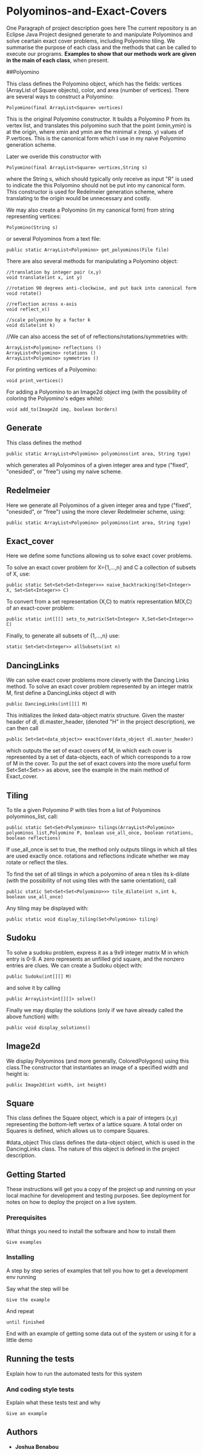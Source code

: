 # Polyominos-and-Exact-Covers
One Paragraph of project description goes here
The current repository is an Eclipse Java Project designed generate to and manipulate Polyominos and solve ceartain exact cover problems, including Polyomino tiling. We summarise the purpose of each class and the methods that can be called to execute our programs. __Examples to show that our methods work are given in the main of each class__, when present.


##Polyomino

This class defines the Polyomino object, which has the fields: vertices (ArrayList of Square objects), color, and area (number of vertices). There are several ways to construct a Polyomino:

    Polyomino(final ArrayList<Square> vertices)

This is the original Polyomino constructor. It builds a Polyomino P from its vertex list, and translates this polyomino such that the point (xmin,ymin) is at the origin, where xmin and ymin are the minimal x (resp. y) values of P.vertices. This is the canonical form which I use in my naive Polyomino generation scheme.


Later we overide this constructor with

    Polyomino(final ArrayList<Square> vertices,String s)

where the String s, which should typically only receive as input "R" is used to indicate the this Polyomino should not be put into my canonical form. This constructor is used for Redelmeier generation scheme, where translating to the origin would be unnecessary and costly. 

We may also create a Polyomino (in my canonical form) from string representing vertices:

	Polyomino(String s)

or several Polyominos from a text file:

	public static ArrayList<Polyomino> get_polyominos(File file) 

There are also several methods for manipulating a Polyomino object:

    //translation by integer pair (x,y) 
    void translate(int x, int y) 

	//rotation 90 degrees anti-clockwise, and put back into canonical form
	void rotate() 

    //reflection across x-axis
	void reflect_x()

	//scale polyomino by a factor k
	void dilate(int k)

   //We can also access the set of of reflections/rotations/symmetries with:

    ArrayList<Polyomino> reflections ()
	ArrayList<Polyomino> rotations ()
    ArrayList<Polyomino> symmetries ()

For printing vertices of a Polyomino:

    void print_vertices() 

For adding a Polyomino to an Image2d object img (with the possibility of coloring the Polyomino's edges white):

    void add_to(Image2d img, boolean borders) 

## Generate

This class defines the method 

	public static ArrayList<Polyomino> polyominos(int area, String type) 

which generates all Polyominos of a given integer area and type ("fixed", "onesided", or "free") using my naive scheme.

## Redelmeier

Here we generate all Polyominos of a given integer area and type ("fixed", "onesided", or "free") using the more clever Redelmeier scheme, using:
	
	public static ArrayList<Polyomino> polyominos(int area, String type)

## Exact_cover

Here we define some functions allowing us to solve exact cover problems. 

To solve an exact cover problem for X={1,...,n} and C a collection of subsets of X, use:

	public static Set<Set<Set<Integer>>> naive_backtracking(Set<Integer> X, Set<Set<Integer>> C) 

To convert from a set representation  (X,C) to matrix representation M(X,C) of an exact-cover problem:

    public static int[][] sets_to_matrix(Set<Integer> X,Set<Set<Integer>> C) 

Finally, to generate all subsets of {1,...,n} use:

    static Set<Set<Integer>> allSubsets(int n)

## DancingLinks

We can solve exact cover problems more cleverly with the Dancing Links method. To solve an exact cover problem represented by an integer matrix M, 
first define a DancingLinks object dl with 

    public DancingLinks(int[][] M) 

This initializes the linked data-object matrix structure. Given the master header of dl, dl.master_header, (denoted "H" in the project description), we can then call

    public Set<Set<data_object>> exactCover(data_object dl.master_header)

which outputs the set of exact covers of M, in which each cover is represented by a set of data-objects, each of which corresponds to a row of M in the cover. To put the set of exact covers into the more useful form Set<Set<Set<Integer>>>  as above, see the example in the  main method of Exact_cover.

## Tiling

To tile a given Polyomino P with tiles from a list of Polyominos polyominos_list, call:


    public static Set<Set<Polyomino>> tilings(ArrayList<Polyomino> polyominos_list,Polyomino P, boolean use_all_once, boolean rotations, boolean reflections) 

If use_all_once is set to true, the method only outputs tilings in which all tiles are used exactly once. rotations and reflections indicate whether we may rotate or reflect the tiles.

To find the set of all tilings in which a polyomino of area n tiles its k-dilate (with the possibility of not using tiles with the same orientation), call

    public static Set<Set<Set<Polyomino>>> tile_dilate(int n,int k, boolean use_all_once)

Any tiling may be displayed with:

    public static void display_tiling(Set<Polyomino> tiling)

## Sudoku

To solve a sudoku problem, express it as a 9x9 integer matrix M in which entry is 0-9. A zero represents an unfilled grid square, and the nonzero entries are clues. We can create a Sudoku object with:

    public Sudoku(int[][] M) 

and solve it by calling 

    public ArrayList<int[][]> solve() 

Finally we may display the solutions (only if we have already called the above function) with:

    public void display_solutions() 

## Image2d
We display Polyominos (and more generally, ColoredPolygons) using this class.The constructor that instantiates an image of a specified width and height is:

    public Image2d(int width, int height) 

## Square
This class defines the Square object, which is a pair of integers (x,y) representing the bottom-left vertex of a lattice square. A total order on Squares is defined, which allows us to compare Squares.

#data_object 
This class defines the data-object object, which is used in the DancingLinks class. The nature of this object is defined in the project description.


## Getting Started

These instructions will get you a copy of the project up and running on your local machine for development and testing purposes. See deployment for notes on how to deploy the project on a live system.

### Prerequisites

What things you need to install the software and how to install them

```
Give examples
```

### Installing

A step by step series of examples that tell you how to get a development env running

Say what the step will be

```
Give the example
```

And repeat

```
until finished
```

End with an example of getting some data out of the system or using it for a little demo

## Running the tests

Explain how to run the automated tests for this system


### And coding style tests

Explain what these tests test and why

```
Give an example
```

## Authors

* **Joshua Benabou** 
